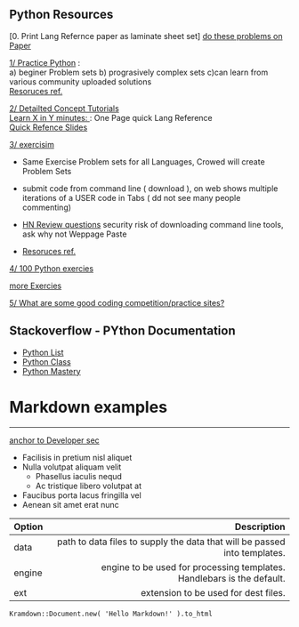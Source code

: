 
Python Resources
----------------
[0. Print Lang Refernce paper as laminate sheet set]
[ do these problems on Paper]()

[1/ Practice Python](http://www.practicepython.org/exercises/) :  
a) beginer Problem sets b) prograsively complex sets c)can learn from various community uploaded solutions  
   [Resoruces ref.](http://www.practicepython.org/resources-for-learners/)
  
[2/ Detailted Concept Tutorials](https://www.programiz.com/python-programming/class)  
[ Learn X in Y minutes: ](https://learnxinyminutes.com/docs/python3/): One Page quick Lang Reference  
[ Quick Refence Slides](http://pycubator.com/index.html)  

[3/ exercisim](http://exercism.io/tracks/python/exercises/leap)
- Same Exercise Problem sets for all Languages, Crowed will create Problem Sets
- submit code from command line ( download ), on web shows multiple iterations of a USER code in Tabs ( dd not see many people commenting)
 
 - [HN Review questions](https://news.ycombinator.com/item?id=9307570) security risk of downloading command line tools, ask why not Weppage Paste
 -  [Resoruces ref.](http://exercism.io/languages/python/learning)
  
[4/ 100 Python exercies](https://github.com/zhiwehu/Python-programming-exercises/blob/master/100%2B%20Python%20challenging%20programming%20exercises.txt)

[more Exercies](https://github.com/manahl/PythonTrainingExercises)

[5/ What are some good coding competition/practice sites?](https://www.quora.com/What-are-some-good-coding-competition-practice-sites)  


Stackoverflow - PYthon Documentation
-------------------------------------
- [Python List](http://stackoverflow.com/documentation/python/209/list/2035/list-methods-and-supported-operators#t=20170203091604081581)  
- [Python Class](http://stackoverflow.com/documentation/python/419/classes/10522/introduction-to-classes#t=201702030901065640241)
- [Python Mastery](http://stackoverflow.com/questions/2573135/python-progression-path-from-apprentice-to-guru)  

# Markdown examples
---
[anchor to Developer sec](#devsection)

+ Facilisis in pretium nisl aliquet
+ Nulla volutpat aliquam velit
  - Phasellus iaculis nequd
  - Ac tristique libero volutpat at
+ Faucibus porta lacus fringilla vel
+ Aenean sit amet erat nunc

| Option | Description |
| :------| -----------:|
| data   | path to data files to supply the data that will be passed into templates. |
| engine | engine to be used for processing templates. Handlebars is the default. |
| ext    | extension to be used for dest files. |

```
Kramdown::Document.new( 'Hello Markdown!' ).to_html
```


